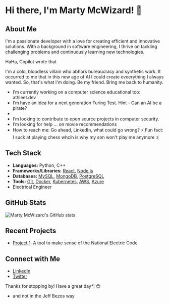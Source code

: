 # Hi there, I'm Marty McWizard! 👋

## About Me

I'm a passionate developer with a love for creating efficient and innovative solutions. With a background in software engineering, I thrive on tackling challenging problems and continuously learning new technologies.

HaHa, Copilot wrote that

I'm a cold, bloodless villain who abhors bureaucracy and synthetic work. It occurred to me that in this new age of AI I could create eveerything I always wanted. So, that's what I'm doing. Be my friend. Bring me back to humanity.

-  I’m currently working on a computer science educational too: athleet.dev
-  I’m have an idea for a next generation Turing Test. Hint - Can an AI be a pirate?
- 
-  I’m looking to contribute to open source projects in computer security.
-  I’m looking for help ... on movie recommendations
-  How to reach me: Go ahead, LinkedIn, what could go wrong?
⚡  Fun fact: I suck at playing chess whcih is why my son won't play me anymore :(

## Tech Stack

- **Languages:** Python, C++
- **Frameworks/Libraries:** [React](https://reactjs.org/), [Node.js](https://nodejs.org/)
- **Databases:** [MySQL](https://www.mysql.com/), [MongoDB](https://www.mongodb.com/), [PostgreSQL](https://www.postgresql.org/)
- **Tools:** [Git](https://git-scm.com/), [Docker](https://www.docker.com/), [Kubernetes](https://kubernetes.io/), [AWS](https://aws.amazon.com/), [Azure](https://azure.microsoft.com/)
- Electrical Engineer

## GitHub Stats

![Marty McWizard's GitHub stats](https://github-readme-stats.vercel.app/api?username=martymcwizard&show_icons=true&theme=radical)

## Recent Projects

- [Project 1](https://github.com/martymcwizard/nec2017-analyzer): A tool to make sense of the National Electric Code

## Connect with Me

- [LinkedIn](https://linkedin.com/in/martymcenroe)
- [Twitter](https://twitter.com/oh-i-was-just-kidding)

Thanks for stopping by! Have a great day*! 😊

* and not in the Jeff Bezos way

